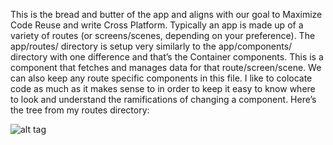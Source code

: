 This is the bread and butter of the app and aligns with our goal to Maximize Code Reuse and write Cross Platform. Typically an app is made up of a variety of routes (or screens/scenes, depending on your preference). The app/routes/ directory is setup very similarly to the app/components/ directory with one difference and that’s the Container components. This is a component that fetches and manages data for that route/screen/scene. We can also keep any route specific components in this file. I like to colocate code as much as it makes sense to in order to keep it easy to know where to look and understand the ramifications of changing a component.
Here’s the tree from my routes directory:

![alt tag](https://cdn-images-1.medium.com/max/1600/1*PuNRaS-_cexKfnw_2PBVGg.png)
